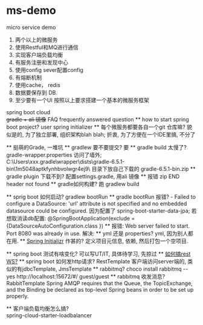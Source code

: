 # ms-demo
micro service demo

1. 两个以上的微服务
2. 使用Restful和MQ进行通信
3. 实现客户端负载均衡
4. 有服务注册和发现中心
5. 使用config sever配置config
6. 有熔断机制
7. 使用cache， redis
8. 数据要保存到 DB.
9. 至少要有一个UI
 按照以上要求搭建一个基本的微服务框架
 
spring boot cloud  
~~gradle + ali 镜像~~
FAQ frequently answered question 
** how to start spring boot project? user spring initializer
** 每个微服务都要各自一个git 仓库嘛? 貌似是的, 为了独立部署, 组织架构blah blah; 折衷, 为了方便在一个IDE里搞, 不分了

** 挺萌的Grade, 一堆坑
** gradlew 要不要提交? 要
** gradle build 太慢了? gradle-wrapper.properties 访问了墙外; 
    C:\Users\xxx\.gradle\wrapper\dists\gradle-6.5.1-bin\1m5048aptkfynhbvolwgr4ej9\ 目录下放自己下载的 gradle-6.5.1-bin.zip
** gradle plugin 下载不到? 配置settings.gradle, 用ali 镜像 
** 报错 zip END header not found
** gradle如何构建? 跑 gradlew build 

** sprig boot 如何启动? gradlew bootRun 
** gradle bootRun 报错? - Failed to configure a DataSource: 'url' attribute is not specified and no embedded datasource could be configured.
    因为配置了 spring-boot-starter-data-jpa; 若想取消读db配置: @SpringBootApplication(exclude = {DataSourceAutoConfiguration.class })
** 报错: Web server failed to start. Port 8080 was already in use. 
    解决: 
** yml 还是 properties? yml, 因为别人都在用.
** [Spring Initializr](https://start.spring.io/) 作甚的? 定义项目元信息, 依赖, 然后打包一个空项目.

** spring boot 测试有啥变化? 可以写UT/IT, 具体待学习, 先掠过
** [如何搞rest WS?](https://spring.io/guides/gs/rest-service/)
** spring boot 如何发http请求?  RestTemplate 客户端访问server端的, 类似的有jdbcTemplate, JmsTemplate 
** rabbitmq? choco install rabbitmq --yes 
    http://localhost:15672/#/
        guest/guest
** rabbitmq 收发消息? RabbitTemplate 
     Spring AMQP requires that the Queue, the TopicExchange, 
     and the Binding be declared as top-level Spring beans in order to be set up properly.
      

** 客户端负载均衡怎么搞?  
    spring-cloud-starter-loadbalancer 